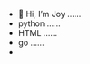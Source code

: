 - 👋 Hi, I’m Joy ......
- python ......
- HTML ......
- go ......
- 

<!---
8ijoy/8ijoy is a ✨ special ✨ repository because its `README.md` (this file) appears on your GitHub profile.
You can click the Preview link to take a look at your changes.
--->

